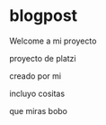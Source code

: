 # blogpost
Welcome a mi proyecto

proyecto de platzi

creado por mi

incluyo cositas

que miras bobo
